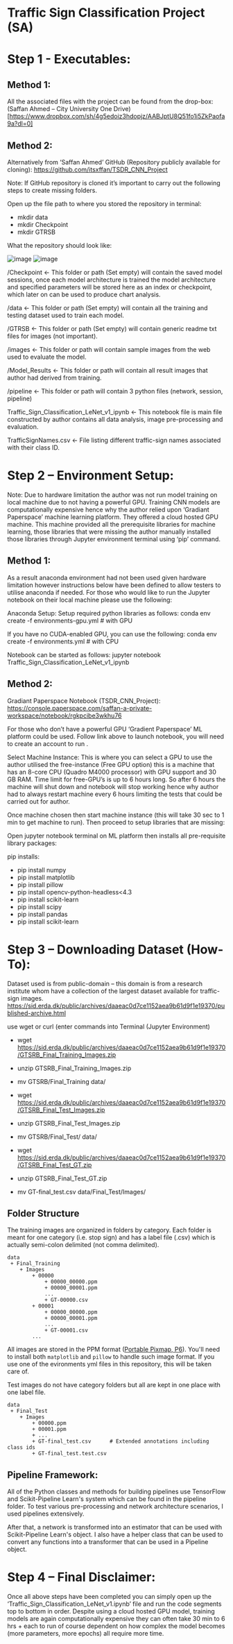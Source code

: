 # Traffic Sign Classification Project (SA)
 
# Step 1 - Executables:
## Method 1:
All the associated files with the project can be found from the drop-box:
(Saffan Ahmed – City University One Drive) [https://www.dropbox.com/sh/4g5edoiz3hdopjz/AABJptU8Q51fo1i5ZkPaofa9a?dl=0] 

## Method 2:
Alternatively from ‘Saffan Ahmed’ GitHub (Repository publicly available for cloning):
https://github.com/itsxffan/TSDR_CNN_Project

Note: If GitHub repository is cloned it’s important to carry out the following steps to create missing folders. 

Open up the file path to where you stored the repository in terminal:
-	mkdir data
-	mkdir Checkpoint
-	mkdir GTRSB

What the repository should look like: 

![image](https://user-images.githubusercontent.com/20278752/116826617-d14a2300-ab8c-11eb-8ad4-06a6981c2585.png)
![image](https://user-images.githubusercontent.com/20278752/116826620-d4451380-ab8c-11eb-8ae6-fa6263af66ad.png)


/Checkpoint <- This folder or path (Set empty) will contain the saved model sessions, once each model architecture is trained the model architecture and specified parameters will be stored here as an index or checkpoint, which later on can be used to produce chart analysis.

/data <- This folder or path (Set empty) will contain all the training and testing dataset used to train each model. 

/GTRSB <- This folder or path (Set empty) will contain generic readme txt files for images (not important). 

/images <- This folder or path will contain sample images from the web used to evaluate the model.

/Model_Results <- This folder or path will contain all result images that author had derived from training.

/pipeline <- This folder or path will contain 3 python files (network, session, pipeline)

Traffic_Sign_Classification_LeNet_v1_ipynb <- This notebook file is main file constructed by author contains all data analysis, image pre-processing and evaluation.

TrafficSignNames.csv <- File listing different traffic-sign names associated with their class ID.



# Step 2 – Environment Setup:
Note: Due to hardware limitation the author was not run model training on local machine due to not having a powerful GPU. Training CNN models are computationally expensive hence why the author relied upon ‘Gradiant Paperspace’ machine learning platform. They offered a cloud hosted GPU machine. This machine provided all the prerequisite libraries for machine learning, those libraries that were missing the author manually installed those libraries through Jupyter environment terminal using ‘pip’ command. 

## Method 1:

As a result anaconda environment had not been used given hardware limitation however instructions below have been defined to allow testers to utilise anaconda if needed.
For those who would like to run the Jupyter notebook on their local machine please use the following: 

Anaconda Setup:
Setup required python libraries as follows:
conda env create -f environments-gpu.yml  # with GPU

If you have no CUDA-enabled GPU, you can use the following:
conda env create -f environments.yml  # with CPU

Notebook can be started as follows:
jupyter notebook Traffic_Sign_Classification_LeNet_v1_ipynb

## Method 2:

Gradiant Paperspace Notebook (TSDR_CNN_Project):
https://console.paperspace.com/saffan-a-private-workspace/notebook/rgkpcibe3wkhu76

For those who don’t have a powerful GPU ‘Gradient Paperspace’ ML platform could be used. Follow link above to launch notebook, you will need to create an account to run .


Select Machine Instance:
This is where you can select a GPU to use the author utilised the free-instance (Free GPU option) this is a machine that has an 8-core CPU (Quadro M4000 processor) with GPU support and 30 GB RAM. Time limit for free-GPU’s is up to 6 hours long. So after 6 hours the machine will shut down and notebook will stop working hence why author had to always restart machine every 6 hours limiting the tests that could be carried out for author.

 

Once machine chosen then start machine instance (this will take 30 sec to 1 min to get machine to run). Then proceed to setup libraries that are missing:

Open jupyter notebook terminal on ML platform then installs all pre-requisite library packages:

pip installs:
-	pip install numpy
-	pip install matplotlib
-	pip install pillow
-	pip install opencv-python-headless<4.3
-	pip install scikit-learn
-	pip install scipy
-	pip install pandas
-	pip install scikit-learn

# Step 3 – Downloading Dataset (How-To):
Dataset used is from public-domain – this domain is from a research institute whom have a collection of the largest dataset available for traffic-sign images.
https://sid.erda.dk/public/archives/daaeac0d7ce1152aea9b61d9f1e19370/published-archive.html 

use wget or curl (enter commands into Terminal (Jupyter Environment)
- wget https://sid.erda.dk/public/archives/daaeac0d7ce1152aea9b61d9f1e19370/GTSRB_Final_Training_Images.zip
- unzip GTSRB_Final_Training_Images.zip
- mv GTSRB/Final_Training data/

- wget https://sid.erda.dk/public/archives/daaeac0d7ce1152aea9b61d9f1e19370/GTSRB_Final_Test_Images.zip
- unzip GTSRB_Final_Test_Images.zip
- mv GTSRB/Final_Test/ data/

- wget https://sid.erda.dk/public/archives/daaeac0d7ce1152aea9b61d9f1e19370/GTSRB_Final_Test_GT.zip
- unzip GTSRB_Final_Test_GT.zip
- mv GT-final_test.csv data/Final_Test/Images/


## Folder Structure

The training images are organized in folders by category.  Each folder is meant for one category (i.e. stop sign) and has a label file (.csv) which is actually semi-colon delimited (not comma delimited).

```
data
 + Final_Training
    + Images
        + 00000
            + 00000_00000.ppm
            + 00000_00001.ppm
            ...    
            + GT-00000.csv
        + 00001
            + 00000_00000.ppm
            + 00000_00001.ppm
            ...    
            + GT-00001.csv
        ...
```

All images are stored in the PPM format ([Portable Pixmap, P6](http://en.wikipedia.org/wiki/Netpbm_format)).  You'll need to install both `matplotlib` and `pillow` to handle such image format.  If you use one of the evironments yml files in this repository, this will be taken care of.

Test images do not have category folders but all are kept in one place with one label file.

```
data
 + Final_Test
    + Images
        + 00000.ppm
        + 00001.ppm
        + ...
        + GT-final_test.csv      # Extended annotations including class ids
        + GT-final_test.test.csv
```
 

## Pipeline Framework:
All of the Python classes and methods for building pipelines use TensorFlow and Scikit-Pipeline Learn's system which can be found in the pipeline folder. To test various pre-processing and network architecture scenarios, I used pipelines extensively.

After that, a network is transformed into an estimator that can be used with Scikit-Pipeline Learn's object. I also have a helper class that can be used to convert any functions into a transformer that can be used in a Pipeline object.

# Step 4 – Final Disclaimer:
Once all above steps have been completed you can simply open up the ‘Traffic_Sign_Classification_LeNet_v1.ipynb’ file and run the code segments top to bottom in order.
Despite using a cloud hosted GPU model, training models are again computationally expensive they can often take 30 min to 6 hrs + each to run of course dependent on how complex the model becomes (more parameters, more epochs) all require more time. 

